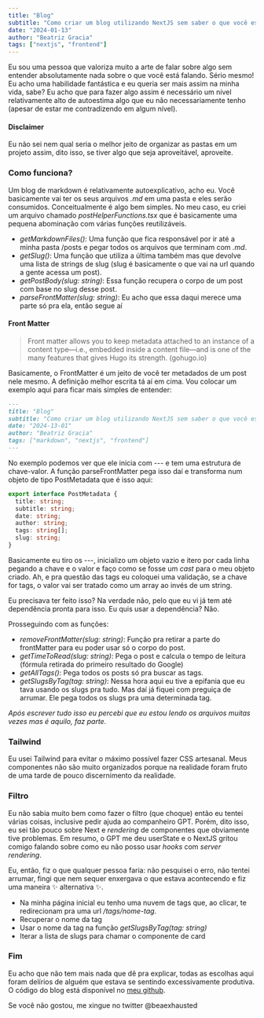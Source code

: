 ```yaml
---
title: "Blog"
subtitle: "Como criar um blog utilizando NextJS sem saber o que você está fazendo"
date: "2024-01-13"
author: "Beatriz Gracia"
tags: ["nextjs", "frontend"]
---
```


Eu sou uma pessoa que valoriza muito a arte de falar sobre algo sem entender absolutamente nada sobre o que você está falando. Sério mesmo! Eu acho uma habilidade fantástica e eu queria ser mais assim na minha vida, sabe? Eu acho que para fazer algo assim é necessário um nível relativamente alto de autoestima algo que eu não necessariamente tenho (apesar de estar me contradizendo em algum nível).

#### Disclaimer

Eu não sei nem qual seria o melhor jeito de organizar as pastas em um projeto assim, dito isso, se tiver algo que seja aproveitável, aproveite.

### Como funciona?

Um blog de markdown é relativamente autoexplicativo, acho eu. Você basicamente vai ter os seus arquivos _.md_ em uma pasta e eles serão consumidos. Conceitualmente é algo bem simples. No meu caso, eu criei um arquivo chamado _postHelperFunctions.tsx_ que é basicamente uma pequena abominação com várias funções reutilizáveis.

- _getMarkdownFiles()_: Uma função que fica responsável por ir até a minha pasta /posts e pegar todos os arquivos que terminam com _.md_.
- _getSlug()_: Uma função que utiliza a última também mas que devolve uma lista de strings de slug (slug é basicamente o que vai na url quando a gente acessa um post).
- _getPostBody(slug: string)_: Essa função recupera o corpo de um post com base no slug desse post.
- _parseFrontMatter(slug: string)_: Eu acho que essa daqui merece uma parte só pra ela, então segue aí

#### Front Matter

> Front matter allows you to keep metadata attached to an instance of a content type—i.e., embedded inside a content file—and is one of the many features that gives Hugo its strength. (gohugo.io)

Basicamente, o FrontMatter é um jeito de você ter metadados de um post nele mesmo. A definição melhor escrita tá aí em cima.
Vou colocar um exemplo aqui para ficar mais simples de entender:

```markdown
---
title: "Blog"
subtitle: "Como criar um blog utilizando NextJS sem saber o que você está fazendo"
date: "2024-13-01"
author: "Beatriz Gracia"
tags: ["markdown", "nextjs", "frontend"]
---
```

No exemplo podemos ver que ele inicia com --- e tem uma estrutura de chave-valor. A função parseFrontMatter pega isso daí e transforma num objeto de tipo PostMetadata que é isso aqui:

```typescript
export interface PostMetadata {
  title: string;
  subtitle: string;
  date: string;
  author: string;
  tags: string[];
  slug: string;
}
```

Basicamente eu tiro os ---, inicializo um objeto vazio e itero por cada linha pegando a chave e o valor e faço como se fosse um _cast_ para o meu objeto criado. Ah, e pra questão das tags eu coloquei uma validação, se a chave for tags, o valor vai ser tratado como um array ao invés de um string.

Eu precisava ter feito isso? Na verdade não, pelo que eu vi já tem até dependência pronta para isso. Eu quis usar a dependência? Não.

Prosseguindo com as funções:

- _removeFrontMatter(slug: string)_: Função pra retirar a parte do frontMatter para eu poder usar só o corpo do post.
- _getTimeToRead(slug: string)_: Pega o post e calcula o tempo de leitura (fórmula retirada do primeiro resultado do Google)
- _getAllTags()_: Pega todos os posts só pra buscar as tags.
- _getSlugsByTag(tag: string)_: Nessa hora aqui eu tive a epifania que eu tava usando os slugs pra tudo. Mas daí já fiquei com preguiça de arrumar. Ele pega todos os slugs pra uma determinada tag.

_Após escrever tudo isso eu percebi que eu estou lendo os arquivos muitas vezes mas é aquilo, faz parte._

### Tailwind

Eu usei Tailwind para evitar o máximo possível fazer CSS artesanal. Meus componentes não são muito organizados porque na realidade foram fruto de uma tarde de pouco discernimento da realidade.

### Filtro

Eu não sabia muito bem como fazer o filtro (que choque) então eu tentei várias coisas, inclusive pedir ajuda ao companheiro GPT. Porém, dito isso, eu sei tão pouco sobre Next e _rendering_ de componentes que obviamente tive problemas. Em resumo, o GPT me deu userState e o NextJS gritou comigo falando sobre como eu não posso usar _hooks_ com _server rendering_.

Eu, então, fiz o que qualquer pessoa faria: não pesquisei o erro, não tentei arrumar, fingi que nem sequer enxergava o que estava acontecendo e fiz uma maneira ✨ alternativa ✨.

- Na minha página inicial eu tenho uma nuvem de tags que, ao clicar, te redirecionam pra uma url _/tags/nome-tag_.
- Recuperar o nome da tag
- Usar o nome da tag na função _getSlugsByTag(tag: string)_
- Iterar a lista de slugs para chamar o componente de card

### Fim

Eu acho que não tem mais nada que dê pra explicar, todas as escolhas aqui foram delírios de alguém que estava se sentindo excessivamente produtiva.
O código do blog está disponível no [meu github](https://github.com/whathebea/blog).

Se você não gostou, me xingue no twitter @beaexhausted
